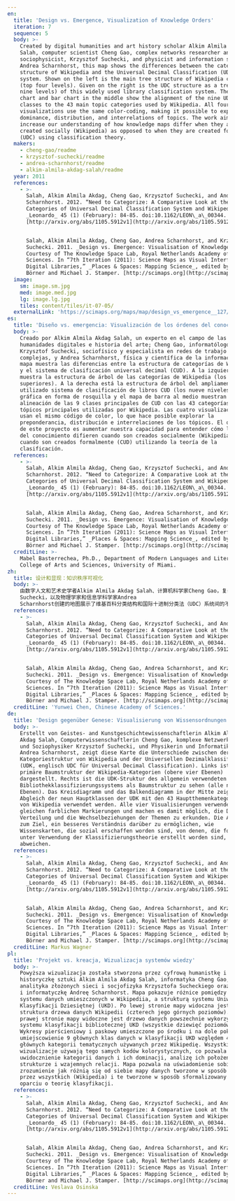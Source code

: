 ```yaml
---
en:
  title: 'Design vs. Emergence, Visualization of Knowledge Orders'
  iteration: 7
  sequence: 5
  body: >-
    Created by digital humanities and art history scholar Alkim Almila Akdag
    Salah, computer scientist Cheng Gao, complex networks researcher and
    sociophysicist, Krzysztof Suchecki, and physicist and information scientist
    Andrea Scharnhorst, this map shows the differences between the category
    structure of Wikipedia and the Universal Decimal Classification (UDC)
    system. Shown on the left is the main tree structure of Wikipedia categories
    (top four levels). Given on the right is the UDC structure as a tree (all
    nine levels) of this widely used library classification system. The donut
    chart and bar chart in the middle show the alignment of the nine UDC main
    classes to the 43 main topic categories used by Wikipedia. All four
    visualizations use the same color-coding, making it possible to explore the
    dominance, distribution, and interrelations of topics. The work aims to
    increase our understanding of how knowledge maps differ when they are
    created socially (Wikipedia) as opposed to when they are created formally
    (UDC) using classification theory.
  makers:
    - cheng-gao/readme
    - krzysztof-suchecki/readme
    - andrea-scharnhorst/readme
    - alkim-almila-akdag-salah/readme
  year: 2011
  references:
    - >-
      Salah, Alkim Almila Akdag, Cheng Gao, Krzysztof Suchecki, and Andrea
      Scharnhorst. 2012. “Need to Categorize: A Comparative Look at the
      Categories of Universal Decimal Classification System and Wikipedia.”
      _Leonardo_ 45 (1) (February): 84-85. doi:10.1162/LEON\_a\_00344. (Preprint
      [http://arxiv.org/abs/1105.5912v1](http://arxiv.org/abs/1105.5912v1))


      Salah, Alkim Almila Akdag, Cheng Gao, Andrea Scharnhorst, and Krzysztof
      Suchecki. 2011. _Design vs. Emergence: Visualisation of Knowledge Orders_.
      Courtesy of The Knowledge Space Lab, Royal Netherlands Academy of Arts and
      Sciences. In “7th Iteration (2011): Science Maps as Visual Interfaces to
      Digital Libraries,” _Places & Spaces: Mapping Science_, edited by Katy
      Börner and Michael J. Stamper. [http://scimaps.org](http://scimaps.org)
  image:
    sm: image.sm.jpg
    med: image.med.jpg
    lg: image.lg.jpg
    tiles: content/tiles/it-07-05/
  externalLink: 'https://scimaps.org/maps/map/design_vs_emergence__127/detail'
es:
  title: 'Diseño vs. emergencia: Visualización de los órdenes del conocimiento'
  body: >-
    Creado por Alkim Almila Akdag Salah, un experto en el campo de las
    humanidades digitales e historia del arte; Cheng Gao, informatólogo;
    Krzysztof Suchecki, sociofísico y especialista en redes de trabajo
    complejas, y Andrea Scharnhorst, física y científica de la información, este
    mapa muestra las diferencias entre la estructura de categorías de Wikipedia
    y el sistema de clasificación universal decimal (CUD). A la izquierda se
    muestra la estructura de árbol de las categorías de Wikipedia (los 4 niveles
    superiores). A la derecha está la estructura de árbol del ampliamente
    utilizado sistema de clasificación de libros CUD (los nueve niveles). La
    gráfica en forma de rosquilla y el mapa de barra al medio muestran la
    alineación de las 9 clases principales de CUD con las 43 categorías de
    tópicos principales utilizadas por Wikipedia. Las cuatro visualizaciones
    usan el mismo código de color, lo que hace posible explorar la
    preponderancia, distribución e interrelaciones de los tópicos. El objetivo
    de este proyecto es aumentar nuestra capacidad para entender cómo los mapas
    del conocimiento difieren cuando son creados socialmente (Wikipedia) de
    cuando son creados formalmente (CUD) utilizando la teoría de la
    clasificación.
  references:
    - >-
      Salah, Alkim Almila Akdag, Cheng Gao, Krzysztof Suchecki, and Andrea
      Scharnhorst. 2012. “Need to Categorize: A Comparative Look at the
      Categories of Universal Decimal Classification System and Wikipedia.”
      _Leonardo_ 45 (1) (February): 84-85. doi:10.1162/LEON\_a\_00344. (Preprint
      [http://arxiv.org/abs/1105.5912v1](http://arxiv.org/abs/1105.5912v1))


      Salah, Alkim Almila Akdag, Cheng Gao, Andrea Scharnhorst, and Krzysztof
      Suchecki. 2011. _Design vs. Emergence: Visualisation of Knowledge Orders_.
      Courtesy of The Knowledge Space Lab, Royal Netherlands Academy of Arts and
      Sciences. In “7th Iteration (2011): Science Maps as Visual Interfaces to
      Digital Libraries,” _Places & Spaces: Mapping Science_, edited by Katy
      Börner and Michael J. Stamper. [http://scimaps.org](http://scimaps.org)
  creditLine: >-
    Mabel Basterrechea, Ph.D., Department of Modern Languages and Literatures,
    College of Arts and Sciences, University of Miami.
zh:
  title: 设计和显现：知识秩序可视化
  body: >-
    由数字人文和艺术史学者Alkim Almila Akdag Salah、计算机科学家Cheng Gao，复杂网络和社会物理学家Krzysztof
    Suchecki，以及物理学家和信息学科学家Andrea
    Scharnhorst创建的地图展示了维基百科分类结构和国际十进制分类法（UDC）系统间的不同。左边是维基分类（最上面四层分类）的主体树结构。右边展示的是被图书馆所广泛采用的国际十进制分类法的树结构（所有的九层分类）。中间的环状图以及条形图展示的是UDC的九大主分类与维基百科使用的43个主体分类之间的联系。所有的4张可视化地图都使用同一种颜色编码，使得探索主控制、分类和主题间关系成为可能。此工作旨在提升我们关于构建社会化（维基百科）而不是传统的正式的分类系统（UDC）知识地图时的区别的认识。
  references:
    - >-
      Salah, Alkim Almila Akdag, Cheng Gao, Krzysztof Suchecki, and Andrea
      Scharnhorst. 2012. “Need to Categorize: A Comparative Look at the
      Categories of Universal Decimal Classification System and Wikipedia.”
      _Leonardo_ 45 (1) (February): 84-85. doi:10.1162/LEON\_a\_00344. (Preprint
      [http://arxiv.org/abs/1105.5912v1](http://arxiv.org/abs/1105.5912v1))


      Salah, Alkim Almila Akdag, Cheng Gao, Andrea Scharnhorst, and Krzysztof
      Suchecki. 2011. _Design vs. Emergence: Visualisation of Knowledge Orders_.
      Courtesy of The Knowledge Space Lab, Royal Netherlands Academy of Arts and
      Sciences. In “7th Iteration (2011): Science Maps as Visual Interfaces to
      Digital Libraries,” _Places & Spaces: Mapping Science_, edited by Katy
      Börner and Michael J. Stamper. [http://scimaps.org](http://scimaps.org)
  creditLine: 'Yunwei Chen, Chinese Academy of Sciences.'
de:
  title: 'Design gegenüber Genese: Visualisierung von Wissensordnungen '
  body: >-
    Erstellt von Geistes- and Kunstgeschichtewissenschaftlerin Alkim Almila
    Akdag Salah, Computerwissenschaftlerin Cheng Gao, komplexe Netzwerkeforscher
    und Soziophysiker Krzysztof Suchecki, und Physikerin und Informatikerin
    Andrea Scharnhorst, zeigt diese Karte die Unterschiede zwischen der
    Kategoriestruktur von Wikipedia und der Universellen Dezimalklassifikation
    (UDK, englisch UDC für Universal Decimal Classification). Links ist die
    primäre Baumstruktur der Wikipedia-Kategorien (obere vier Ebenen)
    dargestellt. Rechts ist die UDK-Struktur des allgemein verwendeten
    Bibliothekklassifizierungssystems als Baumstruktur zu sehen (alle neun
    Ebenen). Das Kreisdiagramm und das Balkendiagramm in der Mitte zeigen den
    Abgleich der neun Hauptklassen der UDK mit den 43 Hauptthemenkategorien, die
    von Wikipedia verwendet werden. Alle vier Visualisierungen verwenden die
    gleichen farblichen Markierungen und machen es damit möglich, die Dominanz,
    Verteilung und die Wechselbeziehungen der Themen zu erkunden. Die Arbeit hat
    zum Ziel, ein besseres Verständnis darüber zu ermöglichen, wie
    Wissenskarten, die sozial erschaffen worden sind, von denen, die formell
    unter Verwendung der Klassifizierungstheorie erstellt worden sind,
    abweichen.
  references:
    - >-
      Salah, Alkim Almila Akdag, Cheng Gao, Krzysztof Suchecki, and Andrea
      Scharnhorst. 2012. “Need to Categorize: A Comparative Look at the
      Categories of Universal Decimal Classification System and Wikipedia.”
      _Leonardo_ 45 (1) (February): 84-85. doi:10.1162/LEON\_a\_00344. (Preprint
      [http://arxiv.org/abs/1105.5912v1](http://arxiv.org/abs/1105.5912v1))


      Salah, Alkim Almila Akdag, Cheng Gao, Andrea Scharnhorst, and Krzysztof
      Suchecki. 2011. _Design vs. Emergence: Visualisation of Knowledge Orders_.
      Courtesy of The Knowledge Space Lab, Royal Netherlands Academy of Arts and
      Sciences. In “7th Iteration (2011): Science Maps as Visual Interfaces to
      Digital Libraries,” _Places & Spaces: Mapping Science_, edited by Katy
      Börner and Michael J. Stamper. [http://scimaps.org](http://scimaps.org)
  creditLine: Markus Wagner
pl:
  title: 'Projekt vs. kreacja, Wizualizacja systemów wiedzy'
  body: >-
    Powyższa wizualizacja została stworzona przez cyfrową humanistkę i
    historyczkę sztuki Alkim Almila Akdag Salah, informatyka Cheng Gao,
    analityka złożonych sieci i socjofizyka Krzysztofa Sucheckiego oraz fizyczkę
    i informatyczkę Andreę Scharnhorst. Mapa pokazuje różnice pomiędzy strukturą
    systemu danych umieszczonych w Wikipediia, a strukturą systemu Uniwersalnej
    Klasyfikacji Dziesiętnej (UKD). Po lewej stronie mapy widoczna jest
    struktura drzewa danych Wikipedii (czterech jego górnych poziomów). Po
    prawej stronie mapy widoczne jest drzewo danych powszechnie wykorzystywanego
    systemu klasyfikacji bibliotecznej UKD (wszystkie dziewięć poziomów).
    Wykresy pierścieniowy i paskowy umieszczone po środku i na dole pokazują
    umiejscowienie 9 głównych klas danych w klasyfikacji UKD względem 43
    głównych kategorii tematycznych używanych przez Wikipedię. Wszystkie cztery
    wizualizacje używają tego samych kodów kolorystycznych, co pozwala na
    uwidocznienie kategorii danych i ich dominacji, analizę ich położenia w
    strukturze i wzajemnych relacji. Mapa pozwala na uświadomienie sobie i
    zrozumienie jak różnią się od siebie mapy danych tworzone w sposób wolny
    przez wszystkich (Wikipedia) i te tworzone w sposób sformalizowany (UKD), w
    oparciu o teorię klasyfikacji.
  references:
    - >-
      Salah, Alkim Almila Akdag, Cheng Gao, Krzysztof Suchecki, and Andrea
      Scharnhorst. 2012. “Need to Categorize: A Comparative Look at the
      Categories of Universal Decimal Classification System and Wikipedia.”
      _Leonardo_ 45 (1) (February): 84-85. doi:10.1162/LEON\_a\_00344. (Preprint
      [http://arxiv.org/abs/1105.5912v1](http://arxiv.org/abs/1105.5912v1))


      Salah, Alkim Almila Akdag, Cheng Gao, Andrea Scharnhorst, and Krzysztof
      Suchecki. 2011. _Design vs. Emergence: Visualisation of Knowledge Orders_.
      Courtesy of The Knowledge Space Lab, Royal Netherlands Academy of Arts and
      Sciences. In “7th Iteration (2011): Science Maps as Visual Interfaces to
      Digital Libraries,” _Places & Spaces: Mapping Science_, edited by Katy
      Börner and Michael J. Stamper. [http://scimaps.org](http://scimaps.org)
  creditLine: Veslava Osinska
---
```

